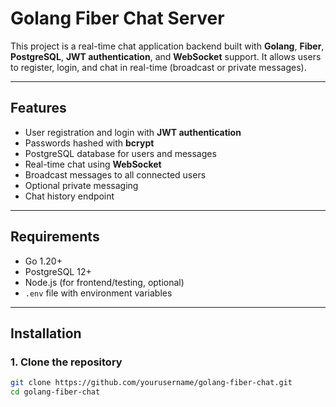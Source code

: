 # Golang Fiber Chat Server

This project is a real-time chat application backend built with **Golang**, **Fiber**, **PostgreSQL**, **JWT authentication**, and **WebSocket** support. It allows users to register, login, and chat in real-time (broadcast or private messages).

---

## Features

- User registration and login with **JWT authentication**
- Passwords hashed with **bcrypt**
- PostgreSQL database for users and messages
- Real-time chat using **WebSocket**
- Broadcast messages to all connected users
- Optional private messaging
- Chat history endpoint

---

## Requirements

- Go 1.20+
- PostgreSQL 12+
- Node.js (for frontend/testing, optional)
- `.env` file with environment variables

---

## Installation

### 1. Clone the repository

```bash
git clone https://github.com/yourusername/golang-fiber-chat.git
cd golang-fiber-chat
